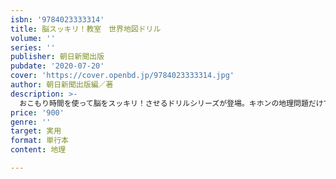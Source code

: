 ```yaml
---
isbn: '9784023333314'
title: 脳スッキリ！教室　世界地図ドリル
volume: ''
series: ''
publisher: 朝日新聞出版
pubdate: '2020-07-20'
cover: 'https://cover.openbd.jp/9784023333314.jpg'
author: 朝日新聞出版編／著
description: >-
  おこもり時間を使って脳をスッキリ！させるドリルシリーズが登場。キホンの地理問題だけでなく、話題のニュース＆トピックスも満載。シニアから小学生までが楽しんで取り組める50テーマ、900問！
price: '900'
genre: ''
target: 実用
format: 単行本
content: 地理

---
```

